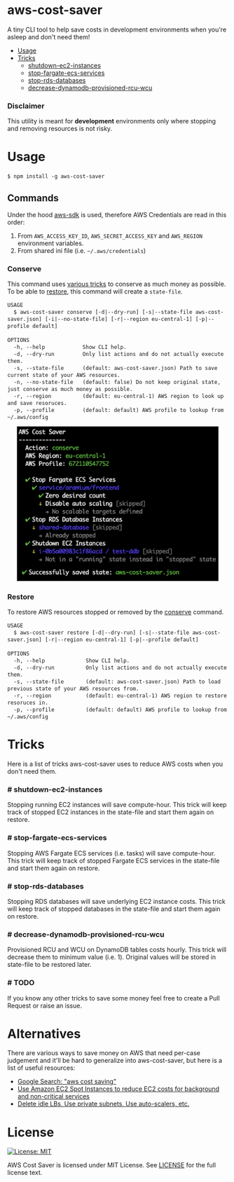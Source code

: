 aws-cost-saver
=======================

A tiny CLI tool to help save costs in development environments when you're asleep and don't need them!

* [Usage](#usage)
* [Tricks](#tricks)
  * [shutdown-ec2-instances](#-shutdown-ec2-instances)
  * [stop-fargate-ecs-services](#-stop-fargate-ecs-services)
  * [stop-rds-databases](#-stop-rds-databases)
  * [decrease-dynamodb-provisioned-rcu-wcu](#-decrease-dynamodb-provisioned-rcu-wcu)

### Disclaimer
This utility is meant for **development** environments only where stopping and removing resources is not risky.

# Usage
```sh-session
$ npm install -g aws-cost-saver
```
## Commands
Under the hood [aws-sdk](https://github.com/aws/aws-sdk-js) is used, therefore AWS Credentials are read in this order:
1. From `AWS_ACCESS_KEY_ID`, `AWS_SECRET_ACCESS_KEY` and `AWS_REGION` environment variables.
2. From shared ini file (i.e. `~/.aws/credentials`)

### Conserve

This command uses [various tricks](#tricks) to conserve as much money as possible. To be able to [restore](#restore), this command will create a `state-file`.

```
USAGE
  $ aws-cost-saver conserve [-d|--dry-run] [-s|--state-file aws-cost-saver.json] [-i|--no-state-file] [-r|--region eu-central-1] [-p|--profile default]

OPTIONS
  -h, --help            Show CLI help.
  -d, --dry-run         Only list actions and do not actually execute them.
  -s, --state-file      (default: aws-cost-saver.json) Path to save current state of your AWS resources.
  -n, --no-state-file   (default: false) Do not keep original state, just conserve as much money as possible.
  -r, --region          (default: eu-central-1) AWS region to look up and save resoruces.
  -p, --profile         (default: default) AWS profile to lookup from ~/.aws/config
```

<p align="center">
  <img width="460" src="./assets/example-screenshot.png" />
</p>

### Restore

To restore AWS resources stopped or removed by the [conserve](#conserve) command.

```
USAGE
  $ aws-cost-saver restore [-d|--dry-run] [-s|--state-file aws-cost-saver.json] [-r|--region eu-central-1] [-p|--profile default]

OPTIONS
  -h, --help             Show CLI help.
  -d, --dry-run          Only list actions and do not actually execute them.
  -s, --state-file       (default: aws-cost-saver.json) Path to load previous state of your AWS resources from.
  -r, --region           (default: eu-central-1) AWS region to restore resoruces in.
  -p, --profile          (default: default) AWS profile to lookup from ~/.aws/config
```

# Tricks
Here is a list of tricks aws-cost-saver uses to reduce AWS costs when you don't need them.

### # shutdown-ec2-instances
Stopping running EC2 instances will save compute-hour. This trick will keep track of stopped EC2 instances in the state-file and start them again on restore.

### # stop-fargate-ecs-services
Stopping AWS Fargate ECS services (i.e. tasks) will save compute-hour. This trick will keep track of stopped Fargate ECS services in the state-file and start them again on restore.

### # stop-rds-databases
Stopping RDS databases will save underlying EC2 instance costs. This trick will keep track of stopped databases in the state-file and start them again on restore.

### # decrease-dynamodb-provisioned-rcu-wcu
Provisioned RCU and WCU on DynamoDB tables costs hourly. This trick will decrease them to minimum value (i.e. 1). Original values will be stored in state-file to be restored later.

### # TODO
If you know any other tricks to save some money feel free to create a Pull Request or raise an issue.

# Alternatives
There are various ways to save money on AWS that need per-case judgement and it'll be hard to generalize into aws-cost-saver, but here is a list of useful resources:
* [Google Search: "aws cost saving"](https://lmgtfy.com/?q=aws+cost+saving)
* [Use Amazon EC2 Spot Instances to reduce EC2 costs for background and non-critical services](https://www.youtube.com/watch?v=7q5AeoKsGJw)
* [Delete idle LBs, Use private subnets, Use auto-scalers, etc.](https://medium.com/@george_51059/reduce-aws-costs-74ef79f4f348)

# License
[![License: MIT](https://img.shields.io/badge/License-MIT-green.svg)](https://opensource.org/licenses/MIT)  

AWS Cost Saver is licensed under MIT License. See [LICENSE](LICENSE) for the full license text.
